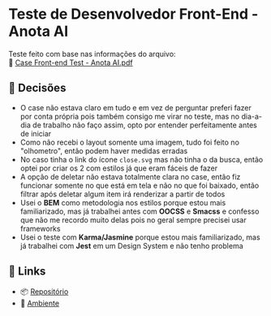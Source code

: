 # Teste de Desenvolvedor Front-End - Anota AI

Teste feito com base nas informações do arquivo:
<br />
📄 [Case Front-end Test - Anota AI.pdf](https://github.com/paulo-campos/test_anota-ai/blob/main/Case%20Front-end%20Test%20-%20Anota%20AI.pdf)

## 🤔 Decisões

- O case não estava claro em tudo e em vez de perguntar preferi fazer por conta própria pois também consigo me virar no teste, mas no dia-a-dia de trabalho não faço assim, opto por entender perfeitamente antes de iniciar
- Como não recebi o layout somente uma imagem, tudo foi feito no "olhometro", então podem haver medidas erradas
- No caso tinha o link do ícone `close.svg` mas não tinha o da busca, então optei por criar os 2 com estilos já que eram fáceis de fazer
- A opção de deletar não estava totalmente clara no case, então fiz funcionar somente no que está em tela e não no que foi baixado, então filtrar após deletar algum item irá renderizar a partir de todos
- Usei o **BEM** como metodologia nos estilos porque estou mais familiarizado, mas já trabalhei antes com **OOCSS** e **Smacss** e confesso que não me recordo muito delas pois no geral sempre precisei usar frameworks
- Usei o teste com **Karma/Jasmine** porque estou mais familiarizado, mas já trabalhei com **Jest** em um Design System e não tenho problema

## 🔗 Links
- 📦 [Repositório](https://github.com/paulo-campos/test_anota-ai)
- 👀 [Ambiente](https://paulo-campos-teste-anota-ai.netlify.app/)
